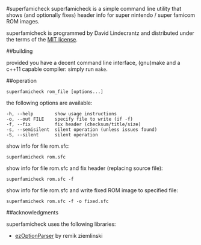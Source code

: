 #superfamicheck
superfamicheck is a simple command line utility that shows (and optionally fixes) header info for super nintendo / super famicom ROM images.

superfamicheck is programmed by David Lindecrantz and distributed under the terms of the [MIT license](./LICENSE).


##building

provided you have a decent command line interface, (gnu)make and a c++11 capable compiler: simply run `make`.

##operation

	superfamicheck rom_file [options...]

the following options are available:

	-h, --help        show usage instructions
	-o, --out FILE    specify file to write (if -f)
	-f, --fix         fix header (checksum/title/size)
	-s, --semisilent  silent operation (unless issues found)
	-S, --silent      silent operation

show info for file rom.sfc:
  
	superfamicheck rom.sfc

show info for file rom.sfc and fix header (replacing source file):

	superfamicheck rom.sfc -f

show info for file rom.sfc and write fixed ROM image to specified file:

	superfamicheck rom.sfc -f -o fixed.sfc

	
##acknowledgments

superfamicheck uses the following libraries:

* [ezOptionParser](http://ezoptionparser.sourceforge.net) by remik ziemlinski
